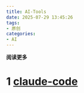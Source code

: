 ```yaml
---
title: AI-Tools
date: 2025-07-29 13:45:26
tags: 
- 原创
categories: 
- AI
---
```


**阅读更多**

# 1 [claude-code](https://github.com/anthropics/claude-code)

